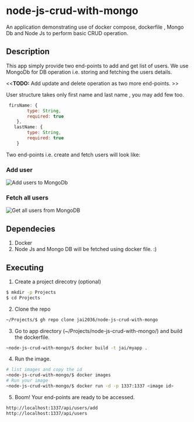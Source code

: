 # node-js-crud-with-mongo
An application demonstrating use of docker compose, dockerfile , Mongo Db and Node Js to perform basic CRUD operation.

## Description
This app simply provide two end-points to add and get list of users. We use MongoDb for DB operation i.e. storing and fetching the users details. 

<<**TODO:** Add update and delete operation as two more end-points. >>

User structure takes only first name and last name , you may add few too. 
```javascript
 firsName: {
        type: String,
        required: true
    },
   lastName: {
        type: String,
        required: true
    }
```

Two end-points i.e. create and fetch users will look like: 
### Add user
![Add users to MongoDb](https://github.com/jai2036/node-js-crud-with-mongo/blob/master/images/Add_users_to_users_collections.png)

### Fetch all users
![Get all users from MongoDB](https://github.com/jai2036/node-js-crud-with-mongo/blob/master/images/get_all_users_from_db.png)


## Dependecies
1. Docker 
2. Node Js and Mongo DB will be fetched using docker file. :)

## Executing
1. Create a project direcotry (optional) 
```bash
$ mkdir -p Projects 
$ cd Projects
```
2. Clone the repo
```bash
~/Projects/$ gh repo clone jai2036/node-js-crud-with-mongo 
```
3. Go to app directory (~/Projects/node-js-crud-with-mongo/) and build the dockerfile. 
```bash
~node-js-crud-with-mongo/$ docker build -t jai/myapp .
```
4. Run the image.
```bash
# list images and copy the id
~node-js-crud-with-mongo/$ docker images
# Run your image 
~node-js-crud-with-mongo/$ docker run -d -p 1337:1337 <image id>
```
5. Boom! Your end-points are ready to be accessed. 
```html
http://localhost:1337/api/users/add
http://localhost:1337/api/users
```

